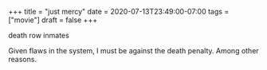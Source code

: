 +++
title = "just mercy"
date = 2020-07-13T23:49:00-07:00
tags = ["movie"]
draft = false
+++

death row inmates

Given flaws in the system, I must be against the death penalty. Among other reasons.